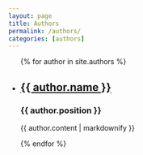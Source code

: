 ```yaml
---
layout: page
title: Authors
permalink: /authors/
categories: [authors]
---
```


<ul>
  {% for author in site.authors %}
    <li>
      <h2><a href="{{ author.url }}">{{ author.name }}</a></h2>
      <h3>{{ author.position }}</h3>
      <p>{{ author.content | markdownify }}</p>
    </li>
  {% endfor %}
</ul>
